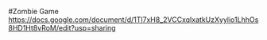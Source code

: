 #Zombie Game
https://docs.google.com/document/d/1Tl7xH8_2VCCxqIxatkUzXyylio1LhhOs8HD1Ht8vRoM/edit?usp=sharing 
